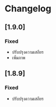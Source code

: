 # Changelog

## [1.9.0]
### Fixed
- ปรับปรุงความเสถียร
- เพิ่มภาพ

## [1.8.9]
### Fixed
- ปรับปรุงความเสถียร
